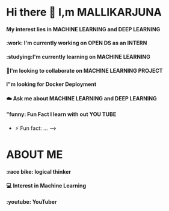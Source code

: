 # Hi there 👋 I,m MALLIKARJUNA
#### My interest lies in MACHINE LEARNING and DEEP LEARNING
#### :work: I'm currently working on OPEN DS as an INTERN
#### :studying:I'm currently learning on MACHINE LEARNING
#### :thinking:I'm looking to collaborate on MACHINE LEARNING PROJECT
#### I"m looking for Docker Deployment
#### :cloud: Ask me about MACHINE LEARNING and DEEP LEARNING
#### "funny: Fun Fact I learn with out YOU TUBE
- ⚡ Fun fact: ...
-->
 # ABOUT ME 
 #### :race bike: logical thinker
 #### :computer: Interest in Machine Learning
 #### :youtube: YouTuber
